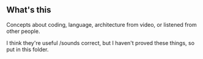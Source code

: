 ## What's this

Concepts about coding, language, architecture from video, or listened from other people.

I think they're useful /sounds correct, but I haven't proved these things, so put in this folder.